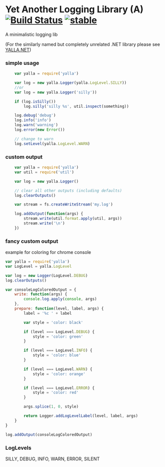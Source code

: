 # Yet Another Logging Library (A) [![Build Status](https://secure.travis-ci.org/kessler/node-yalla.png?branch=master)](http://travis-ci.org/kessler/node-yalla) [![stable](http://badges.github.io/stability-badges/dist/stable.svg)](http://github.com/badges/stability-badges)

A minimalistic logging lib

(For the similarly named but completely unrelated .NET library please see [YALLA.NET](http://yalladotnet.github.io/Yalla ))

### simple usage
```javascript
	var yalla = require('yalla')

	var log = new yalla.Logger(yalla.LogLevel.SILLY))
	//or
	var log = new yalla.Logger('silly'))

	if (log.isSilly())
		log.silly('silly %s', util.inspect(something))

	log.debug('debug')
	log.info('info')
	log.warn('warning')
	log.error(new Error())

	// change to warn
	log.setLevel(yalla.LogLevel.WARN)
```

### custom output
```javascript
	var yalla = require('yalla')
	var util = require('util')

	var log = new yalla.Logger()

	// clear all other outputs (including defaults)
	log.clearOutputs()

	var stream = fs.createWriteStream('my.log')

	log.addOutput(function(args) {
		stream.write(util.format.apply(util, args))
		stream.write('\n')
	})
```

### fancy custom output
example for coloring for chrome console
```javascript
var yalla = require('yalla')
var LogLevel = yalla.LogLevel

var log = new Logger(LogLevel.DEBUG)
log.clearOutputs()

var consoleLogColoredOutput = {
	write: function(args) {
		console.log.apply(console, args)
	},
	prepare: function(level, label, args) {
		label = '%c ' + label

		var style = 'color: black'

		if (level === LogLevel.DEBUG) {
			style = 'color: green'
		}

		if (level === LogLevel.INFO) {
			style = 'color: blue'
		}

		if (level === LogLevel.WARN) {
			style = 'color: orange'
		}

		if (level === LogLevel.ERROR) {
			style = 'color: red'
		}

		args.splice(1, 0, style)

		return Logger.addLogLevelLabel(level, label, args)
	}
}

log.addOutput(consoleLogColoredOutput)
```

### LogLevels
SILLY, DEBUG, INFO, WARN, ERROR, SILENT
